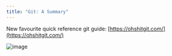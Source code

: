 ```yaml
---
title: "Git: A Summary"
---
```


New favourite quick reference git guide: [https://ohshitgit.com/](https://ohshitgit.com/)

![image](https://i.imgur.com/E15R61i.png)